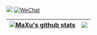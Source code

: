 [![](https://leetcode-badge.haozibi.dev/v1cn/solved/maxusun.svg?style=flat-square&labelColor=black&color=%23ffa116&label=Solved&query=solvedOverTotal&logo=leetcode&logoColor=yellow)](https://www.leetcode-cn.com/u/maxusun)
[![WeChat](https://img.shields.io/badge/WeChat-mx_ninthSun-brightgreen.svg?style=flat-square&logo=Juejin)](wechat_qr_code.jpg?raw=true)

<div align="center">
  
| <a href="https://github.com/maxusun"><img align="center" src="https://github-readme-stats.vercel.app/api?username=maxusun&show_icons=true&include_all_commits=true&theme=dark&hide_border=true" alt="MaXu's github stats" /></a> | <a href="https://github.com/maxusun"><img align="center" src="https://github-readme-stats.vercel.app/api/top-langs/?username=maxusun&layout=compact&theme=dark&hide_border=true" /></a> |
| ------------- | ------------- |
  
</div>
